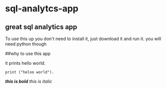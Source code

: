 # sql-analytcs-app
## great sql analytics app
To use this up you don't need to install it, just download it and run it. you will need python though

##why to use this app

it prints hello world.
```
print ("heloo world").

```

***this is bold***
_this is italic_
